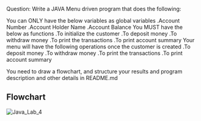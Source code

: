 Question: Write a JAVA Menu driven program that does the following:

You can ONLY have the below variables as global variables
.Account Number
.Account Holder Name
.Account Balance
You MUST have the below as functions
.To initialize the customer
.To deposit money
.To withdraw money
.To print the transactions
.To print account summary
Your menu will have the following operations once the customer is created
.To deposit money
.To withdraw money
.To print the transactions
.To print account summary

You need to draw a flowchart, and structure your results and program description and other details in README.md


## Flowchart



![Java_Lab_4](https://github.com/sanjanasengar/22122042-MDS273L-JAVA/assets/118044793/b88efe1c-ec96-48d8-9972-788fe90e30ad)


